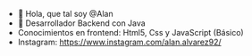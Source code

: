 - 👋 Hola, que tal soy @Alan
- 👀 Desarrollador Backend con Java
- Conocimientos en frontend: Html5, Css y JavaScript (Básico)
- Instagram: https://www.instagram.com/alan.alvarez92/

<!---
Zequiel92/Zequiel92 is a ✨ special ✨ repository because its `README.md` (this file) appears on your GitHub profile.
You can click the Preview link to take a look at your changes.
--->
